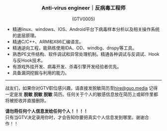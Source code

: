 <h3 align="center">Anti-virus engineer｜反病毒⼯程师</h3>
<p align="center">(GTV0005)</p>
     
- 精通linux、windows、IOS、Android平台下病毒样本分析以及相关操作系统的底层原理。
- 精通C/C++、ARM和X86汇编语⾔。
- 精通逆向⼯程，能熟练使⽤IDA、OD、windbg、dnspy等⼯具。
- 熟悉PE⽂件结构、软件调试和异常处理机制。精通各种调试与反调试、Hook与反Hook技术。
- 有游戏外挂开发、病毒开发、杀毒引擎开发经验者优先。
- 具备漏洞挖掘与利⽤的能⼒。
   
---
战友们，如果你对GTV职位感兴趣，请直接发脱敏简历至<hire@guo.media>
记得一定是发 **脱敏** **脱敏** **脱敏** 简历。任何关于个人的敏感信息放在简历上或邮件里都将被拒收并直接删除。   
   
**请勿将任何个人信息发给任何个人！！！！**   
只有当GTV决定录用你时，才会告知你要把真实个人信息发到哪里。谢谢合作！！
